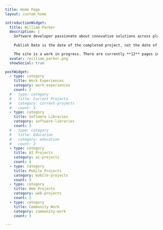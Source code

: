 ```yaml
---
title: Home Page
layout: custom_home

introductionWidget:
  title: William Parker
  description: |
    Software developer passionate about innovative solutions across platforms and technologies.
    
    Publish Date is the date of the completed project, not the date of writing.

    The site is a work in progress. There are currently **12** pages in draft and **7** complete.
  avatar: /william_parker.png
  showSocial: true

postWidget:
  - type: category
    title: Work Experiences
    category: work-experiences
    count: 2
  # - type: category
  #   title: Current Projects
  #   category: current-projects
  #   count: 3
  - type: category
    title: Software Libraries
    category: software-libraries
    count: 3
  # - type: category
  #   title: Education
  #   category: education
  #   count: 2
  - type: category
    title: AI Projects
    category: ai-projects
    count: 4
  - type: category
    title: Mobile Projects
    category: mobile-projects
    count: 3
  - type: category
    title: Web Projects
    category: web-projects
    count: 2
  - type: category
    title: Community Work
    category: community-work
    count: 3

---
```

